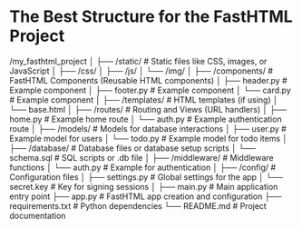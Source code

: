 # The Best Structure for the FastHTML Project 

/my_fasthtml_project
│
├── /static/              # Static files like CSS, images, or JavaScript
│   ├── /css/
│   ├── /js/
│   └── /img/
│
├── /components/          # FastHTML Components (Reusable HTML components)
│   ├── header.py         # Example component
│   ├── footer.py         # Example component
│   └── card.py           # Example component
│
├── /templates/           # HTML templates (if using)
│   └── base.html
│
├── /routes/              # Routing and Views (URL handlers)
│   ├── home.py           # Example home route
│   └── auth.py           # Example authentication route
│
├── /models/              # Models for database interactions
│   ├── user.py           # Example model for users
│   └── todo.py           # Example model for todo items
│
├── /database/            # Database files or database setup scripts
│   └── schema.sql        # SQL scripts or .db file
│
├── /middleware/          # Middleware functions
│   └── auth.py           # Example for authentication
│
├── /config/              # Configuration files
│   ├── settings.py       # Global settings for the app
│   └── secret.key        # Key for signing sessions
│
├── main.py               # Main application entry point
├── app.py                # FastHTML app creation and configuration
├── requirements.txt      # Python dependencies
└── README.md             # Project documentation

